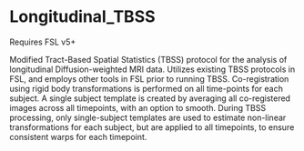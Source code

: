 # Longitudinal_TBSS

Requires FSL v5+

Modified Tract-Based Spatial Statistics (TBSS) protocol for the analysis of longitudinal Diffusion-weighted MRI data. 
Utilizes existing TBSS protocols in FSL, and employs other tools in FSL prior to running TBSS. Co-registration using rigid body 
transformations is performed on all time-points for each subject. A single subject template is created by averaging all co-registered
images across all timepoints, with an option to smooth. During TBSS processing, only single-subject templates are used to estimate non-linear
transformations for each subject, but are applied to all timepoints, to ensure consistent warps for each timepoint.

